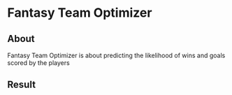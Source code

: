 # Fantasy Team Optimizer

## About
Fantasy Team Optimizer is about predicting the likelihood of wins and goals scored by the players
## Result
